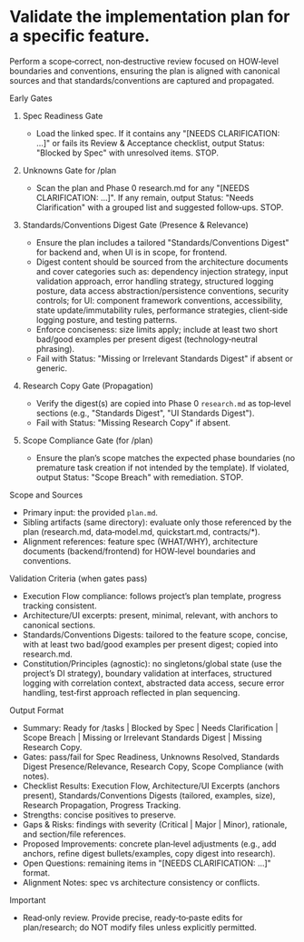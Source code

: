 # Validate the implementation plan for a specific feature.

Perform a scope‑correct, non‑destructive review focused on HOW‑level boundaries
and conventions, ensuring the plan is aligned with canonical sources and that
standards/conventions are captured and propagated.

Early Gates

1. Spec Readiness Gate
   - Load the linked spec. If it contains any "[NEEDS CLARIFICATION: …]" or
     fails its Review & Acceptance checklist, output Status: "Blocked by Spec"
     with unresolved items. STOP.

2. Unknowns Gate for /plan
   - Scan the plan and Phase 0 research.md for any "[NEEDS CLARIFICATION: …]".
     If any remain, output Status: "Needs Clarification" with a grouped list and
     suggested follow‑ups. STOP.

3. Standards/Conventions Digest Gate (Presence & Relevance)
   - Ensure the plan includes a tailored "Standards/Conventions Digest" for
     backend and, when UI is in scope, for frontend.
   - Digest content should be sourced from the architecture documents and cover
     categories such as: dependency injection strategy, input validation
     approach, error handling strategy, structured logging posture, data access
     abstraction/persistence conventions, security controls; for UI: component
     framework conventions, accessibility, state update/immutability rules,
     performance strategies, client‑side logging posture, and testing patterns.
   - Enforce conciseness: size limits apply; include at least two short bad/good
     examples per present digest (technology‑neutral phrasing).
   - Fail with Status: "Missing or Irrelevant Standards Digest" if absent or
     generic.

4. Research Copy Gate (Propagation)
   - Verify the digest(s) are copied into Phase 0 `research.md` as top‑level
     sections (e.g., "Standards Digest", "UI Standards Digest").
   - Fail with Status: "Missing Research Copy" if absent.

5. Scope Compliance Gate (for /plan)
   - Ensure the plan’s scope matches the expected phase boundaries (no premature
     task creation if not intended by the template). If violated, output Status:
     "Scope Breach" with remediation. STOP.

Scope and Sources

- Primary input: the provided `plan.md`.
- Sibling artifacts (same directory): evaluate only those referenced by the plan
  (research.md, data‑model.md, quickstart.md, contracts/\*).
- Alignment references: feature spec (WHAT/WHY), architecture documents
  (backend/frontend) for HOW‑level boundaries and conventions.

Validation Criteria (when gates pass)

- Execution Flow compliance: follows project’s plan template, progress tracking
  consistent.
- Architecture/UI excerpts: present, minimal, relevant, with anchors to
  canonical sections.
- Standards/Conventions Digests: tailored to the feature scope, concise, with at
  least two bad/good examples per present digest; copied into research.md.
- Constitution/Principles (agnostic): no singletons/global state (use the
  project’s DI strategy), boundary validation at interfaces, structured logging
  with correlation context, abstracted data access, secure error handling,
  test‑first approach reflected in plan sequencing.

Output Format

- Summary: Ready for /tasks | Blocked by Spec | Needs Clarification | Scope
  Breach | Missing or Irrelevant Standards Digest | Missing Research Copy.
- Gates: pass/fail for Spec Readiness, Unknowns Resolved, Standards Digest
  Presence/Relevance, Research Copy, Scope Compliance (with notes).
- Checklist Results: Execution Flow, Architecture/UI Excerpts (anchors present),
  Standards/Conventions Digests (tailored, examples, size), Research
  Propagation, Progress Tracking.
- Strengths: concise positives to preserve.
- Gaps & Risks: findings with severity (Critical | Major | Minor), rationale,
  and section/file references.
- Proposed Improvements: concrete plan‑level adjustments (e.g., add anchors,
  refine digest bullets/examples, copy digest into research).
- Open Questions: remaining items in "[NEEDS CLARIFICATION: …]" format.
- Alignment Notes: spec vs architecture consistency or conflicts.

Important

- Read‑only review. Provide precise, ready‑to‑paste edits for plan/research; do
  NOT modify files unless explicitly permitted.
